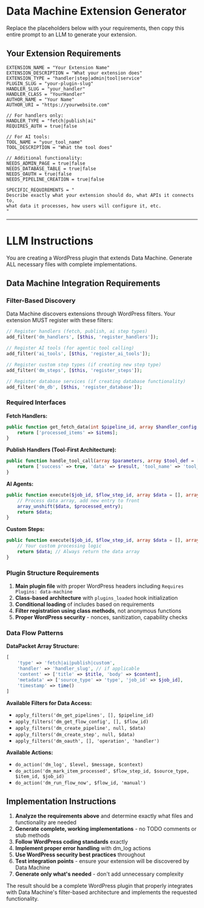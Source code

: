 # Data Machine Extension Generator

Replace the placeholders below with your requirements, then copy this entire prompt to an LLM to generate your extension.

## Your Extension Requirements

```
EXTENSION_NAME = "Your Extension Name"
EXTENSION_DESCRIPTION = "What your extension does"
EXTENSION_TYPE = "handler|step|admin|tool|service"
PLUGIN_SLUG = "your-plugin-slug"
HANDLER_SLUG = "your_handler"
HANDLER_CLASS = "YourHandler"
AUTHOR_NAME = "Your Name"
AUTHOR_URI = "https://yourwebsite.com"

// For handlers only:
HANDLER_TYPE = "fetch|publish|ai"
REQUIRES_AUTH = true|false

// For AI tools:
TOOL_NAME = "your_tool_name"
TOOL_DESCRIPTION = "What the tool does"

// Additional functionality:
NEEDS_ADMIN_PAGE = true|false
NEEDS_DATABASE_TABLE = true|false
NEEDS_OAUTH = true|false
NEEDS_PIPELINE_CREATION = true|false

SPECIFIC_REQUIREMENTS = "
Describe exactly what your extension should do, what APIs it connects to, 
what data it processes, how users will configure it, etc.
"
```

---

# LLM Instructions

You are creating a WordPress plugin that extends Data Machine. Generate ALL necessary files with complete implementations.

## Data Machine Integration Requirements

### Filter-Based Discovery
Data Machine discovers extensions through WordPress filters. Your extension MUST register with these filters:

```php
// Register handlers (fetch, publish, ai step types)
add_filter('dm_handlers', [$this, 'register_handlers']);

// Register AI tools (for agentic tool calling)
add_filter('ai_tools', [$this, 'register_ai_tools']); 

// Register custom step types (if creating new step type)
add_filter('dm_steps', [$this, 'register_steps']);

// Register database services (if creating database functionality)
add_filter('dm_db', [$this, 'register_database']);
```

### Required Interfaces

**Fetch Handlers:**
```php
public function get_fetch_data(int $pipeline_id, array $handler_config, ?string $job_id = null): array {
    return ['processed_items' => $items];
}
```

**Publish Handlers (Tool-First Architecture):**
```php
public function handle_tool_call(array $parameters, array $tool_def = []): array {
    return ['success' => true, 'data' => $result, 'tool_name' => 'tool_name'];
}
```

**AI Agents:**
```php
public function execute($job_id, $flow_step_id, array $data = [], array $flow_step_config = []): array {
    // Process data array, add new entry to front
    array_unshift($data, $processed_entry);
    return $data;
}
```

**Custom Steps:**
```php
public function execute($job_id, $flow_step_id, array $data = [], array $flow_step_config = []): array {
    // Your custom processing logic
    return $data; // Always return the data array
}
```

### Plugin Structure Requirements

1. **Main plugin file** with proper WordPress headers including `Requires Plugins: data-machine`
2. **Class-based architecture** with `plugins_loaded` hook initialization  
3. **Conditional loading** of includes based on requirements
4. **Filter registration using class methods**, not anonymous functions
5. **Proper WordPress security** - nonces, sanitization, capability checks

### Data Flow Patterns

**DataPacket Array Structure:**
```php
[
    'type' => 'fetch|ai|publish|custom',
    'handler' => 'handler_slug', // if applicable
    'content' => ['title' => $title, 'body' => $content],
    'metadata' => ['source_type' => 'type', 'job_id' => $job_id],
    'timestamp' => time()
]
```

**Available Filters for Data Access:**
- `apply_filters('dm_get_pipelines', [], $pipeline_id)`
- `apply_filters('dm_get_flow_config', [], $flow_id)`
- `apply_filters('dm_create_pipeline', null, $data)`
- `apply_filters('dm_create_step', null, $data)`
- `apply_filters('dm_oauth', [], 'operation', 'handler')`

**Available Actions:**
- `do_action('dm_log', $level, $message, $context)`
- `do_action('dm_mark_item_processed', $flow_step_id, $source_type, $item_id, $job_id)`
- `do_action('dm_run_flow_now', $flow_id, 'manual')`

## Implementation Instructions

1. **Analyze the requirements above** and determine exactly what files and functionality are needed
2. **Generate complete, working implementations** - no TODO comments or stub methods
3. **Follow WordPress coding standards** exactly
4. **Implement proper error handling** with dm_log actions
5. **Use WordPress security best practices** throughout
6. **Test integration points** - ensure your extension will be discovered by Data Machine
7. **Generate only what's needed** - don't add unnecessary complexity

The result should be a complete WordPress plugin that properly integrates with Data Machine's filter-based architecture and implements the requested functionality.